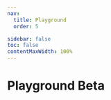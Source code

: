 ```yaml
---
nav:
  title: Playground
  order: 5

sidebar: false
toc: false
contentMaxWidth: 100%
---
```


# Playground <Badge type="warning">Beta</Badge>

<code src="./playground.tsx"></code>

<!-- <code src="./test/index.tsx"></code> -->
